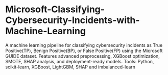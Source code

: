 # Microsoft-Classifying-Cybersecurity-Incidents-with-Machine-Learning
A machine learning pipeline for classifying cybersecurity incidents as True Positive(TP), Benign Positive(BP), or False Positive(FP) using the Microsoft GUIDE dataset. Features advanced preprocessing, XGBoost optimization, SMOTE, SHAP analysis, and deployment-ready models. Tools: Python, scikit-learn, XGBoost, LightGBM, SHAP and imbalanced-learn
